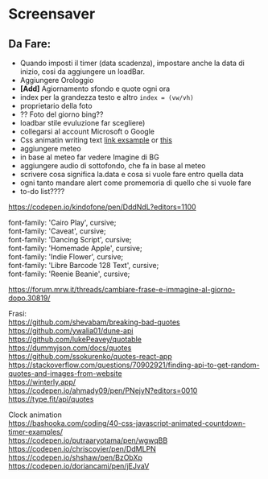 # Screensaver

Da Fare:
--
- Quando imposti il timer (data scadenza), impostare anche la data di inizio, cosi da aggiungere un loadBar.    
- Aggiungere Orologgio  
- **[Add]** Agiornamento sfondo e quote ogni ora  
- index per la grandezza testo e altro ```index = (vw/vh)```
- proprietario della foto  
- ?? Foto del giorno bing??
- loadbar stile evuluzione far scegliere)
- collegarsi al account Microsoft o Google
- Css animatin writing text [link exsample](https://css-tricks.com/snippets/css/typewriter-effect/) or [this](https://freefrontend.com/css-typing-text/)  
- aggiungere meteo   
- in base al meteo far vedere Imagine di BG
- aggiungere audio di sottofondo, che fa in base al meteo   
- scrivere cosa significa la.data e cosa si vuole fare entro quella data  
- ogni tanto mandare alert come promemoria di quello che si vuole fare
- to-do list????








https://codepen.io/kindofone/pen/DddNdL?editors=1100

font-family: 'Cairo Play', cursive;  
font-family: 'Caveat', cursive;  
font-family: 'Dancing Script', cursive;  
font-family: 'Homemade Apple', cursive;  
font-family: 'Indie Flower', cursive;  
font-family: 'Libre Barcode 128 Text', cursive;  
font-family: 'Reenie Beanie', cursive;  


https://forum.mrw.it/threads/cambiare-frase-e-immagine-al-giorno-dopo.30819/

Frasi:  
https://github.com/shevabam/breaking-bad-quotes  
https://github.com/ywalia01/dune-api  
https://github.com/lukePeavey/quotable  
https://dummyjson.com/docs/quotes  
https://github.com/ssokurenko/quotes-react-app  
https://stackoverflow.com/questions/70902921/finding-api-to-get-random-quotes-and-images-from-website  
https://winterly.app/  
https://codepen.io/ahmady09/pen/PNejyN?editors=0010  
https://type.fit/api/quotes  



Clock animation  
https://bashooka.com/coding/40-css-javascript-animated-countdown-timer-examples/  
https://codepen.io/putraaryotama/pen/wgwqBB   
https://codepen.io/chriscoyier/pen/DdMLPN  
https://codepen.io/shshaw/pen/BzObXp  
https://codepen.io/doriancami/pen/jEJvaV
